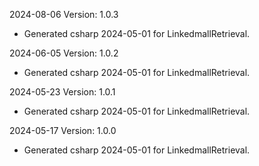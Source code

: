 2024-08-06 Version: 1.0.3
- Generated csharp 2024-05-01 for LinkedmallRetrieval.

2024-06-05 Version: 1.0.2
- Generated csharp 2024-05-01 for LinkedmallRetrieval.

2024-05-23 Version: 1.0.1
- Generated csharp 2024-05-01 for LinkedmallRetrieval.

2024-05-17 Version: 1.0.0
- Generated csharp 2024-05-01 for LinkedmallRetrieval.


